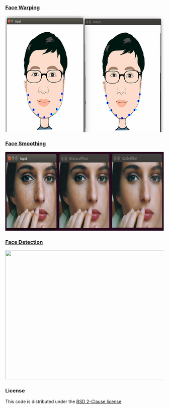 ### [Face Warping](Warping/)

<img src='Warping/result/FaceWarping.png' width=800 height=370>

### [Face Smoothing](SmoothSkin/)

<img src='SmoothSkin/result/smooth.png' width=800 height=250>

### [Face Detection](PCN/)

<img src='PCN/result/demo.png' width=800 height=410>

### License

This code is distributed under the [BSD 2-Clause license](LICENSE).

